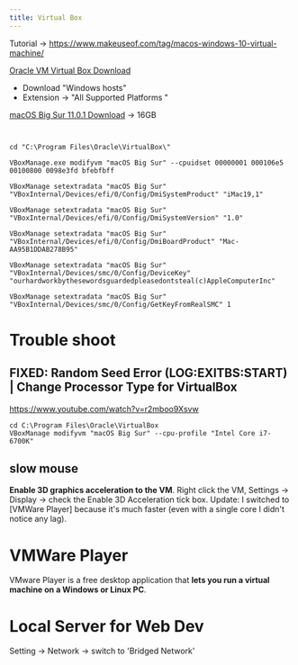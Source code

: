 ```yaml
---
title: Virtual Box
---
```


Tutorial -> https://www.makeuseof.com/tag/macos-windows-10-virtual-machine/


[Oracle VM Virtual Box Download](https://www.makeuseof.com/tag/macos-windows-10-virtual-machine/
)
- Download "Windows hosts"
- Extension -> "All Supported Platforms "

[macOS Big Sur 11.0.1 Download](https://www.mediafire.com/file/dbfod9u5q9ii9nd/macOS_Big_Sur_11.0.1_%252820B29%2529.iso/file) -> 16GB


```command


cd "C:\Program Files\Oracle\VirtualBox\"

VBoxManage.exe modifyvm "macOS Big Sur" --cpuidset 00000001 000106e5 00100800 0098e3fd bfebfbff

VBoxManage setextradata "macOS Big Sur" "VBoxInternal/Devices/efi/0/Config/DmiSystemProduct" "iMac19,1"

VBoxManage setextradata "macOS Big Sur" "VBoxInternal/Devices/efi/0/Config/DmiSystemVersion" "1.0"

VBoxManage setextradata "macOS Big Sur" "VBoxInternal/Devices/efi/0/Config/DmiBoardProduct" "Mac-AA95B1DDAB278B95"

VBoxManage setextradata "macOS Big Sur" "VBoxInternal/Devices/smc/0/Config/DeviceKey" "ourhardworkbythesewordsguardedpleasedontsteal(c)AppleComputerInc"

VBoxManage setextradata "macOS Big Sur" "VBoxInternal/Devices/smc/0/Config/GetKeyFromRealSMC" 1
```


# Trouble shoot

## FIXED: Random Seed Error (LOG:EXITBS:START) | Change Processor Type for VirtualBox
https://www.youtube.com/watch?v=r2mboo9Xsvw
```command
cd C:\Program Files\Oracle\VirtualBox
VBoxManage modifyvm "macOS Big Sur" --cpu-profile "Intel Core i7-6700K"
```

## slow mouse

**Enable 3D graphics acceleration to the VM**. Right click the VM, Settings -> Display -> check the Enable 3D Acceleration tick box. Update: I switched to [VMWare Player] because it's much faster (even with a single core I didn't notice any lag).


# VMWare Player
VMware Player is a free desktop application that **lets you run a virtual machine on a Windows or Linux PC**.


# Local Server for Web Dev
Setting -> Network -> switch to 'Bridged Network'